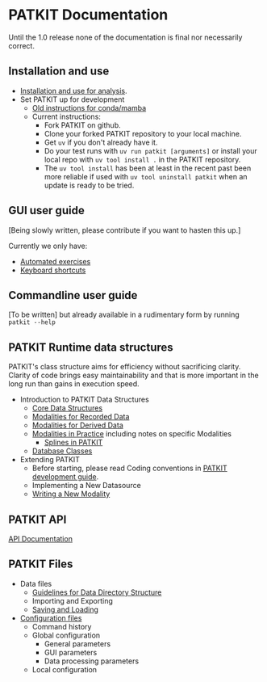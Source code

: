 
# PATKIT Documentation

Until the 1.0 release none of the documentation is final nor necessarily
correct.

## Installation and use

- [Installation and use for analysis](Installing_and_using.markdown).
- Set PATKIT up for development
  - [Old instructions for conda/mamba](SetupForDevelopment.markdown)
  - Current instructions: 
    - Fork PATKIT on github.
    - Clone your forked PATKIT repository to your local machine.
    - Get `uv` if you don't already have it.
    - Do your test runs with `uv run patkit [arguments]` or install your local
      repo with `uv tool install .` in the PATKIT repository.
    - The `uv tool install` has been at least in the recent past been more
      reliable if used with `uv tool uninstall patkit` when an update is ready
      to be tried.

## GUI user guide

[Being slowly written, please contribute if you want to hasten this up.]

Currently we only have:
- [Automated exercises](Automated_exercises.markdown)
- [Keyboard shortcuts](Keyboard_shortcuts.markdown)

## Commandline user guide

[To be written] but already available in a rudimentary form by running
`patkit --help`

## PATKIT Runtime data structures

PATKIT's class structure aims for efficiency without sacrificing clarity.
Clarity of code brings easy maintainability and that is more important in the
long run than gains in execution speed.

- Introduction to PATKIT Data Structures
  - [Core Data Structures](CoreDataStructures.markdown)
  - [Modalities for Recorded Data](ModalitiesforRecordedData.markdown)
  - [Modalities for Derived Data](ModalitiesforDerivedData.markdown)
  - [Modalities in Practice](ModalitiesinPractice.markdown) including notes on
    specific Modalities
    - [Splines in PATKIT](Splines.markdown)
  - [Database Classes](DatabaseClasses.markdown)
- Extending PATKIT
  - Before starting, please read Coding conventions in [PATKIT development
    guide](Development_guide).
  - Implementing a New Datasource
  - [Writing a New Modality](WritingNewModality.markdown)

## PATKIT API

[API Documentation](api/index.html)

## PATKIT Files

- Data files
  - [Guidelines for Data Directory Structure](DirectoryStructure.markdown)
  - Importing and Exporting
  - [Saving and Loading](Saving_and_loading.markdown)
- [Configuration files](Configuration.markdown)
  - Command history
  - Global configuration
    - General parameters
    - GUI parameters
    - Data processing parameters
  - Local configuration
